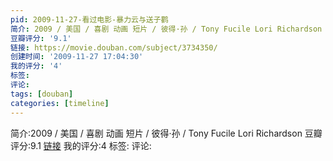 ```yaml
---
pid: 2009-11-27-看过电影-暴力云与送子鹳
简介: 2009 / 美国 / 喜剧 动画 短片 / 彼得·孙 / Tony Fucile Lori Richardson
豆瓣评分: '9.1'
链接: https://movie.douban.com/subject/3734350/
创建时间: '2009-11-27 17:04:30'
我的评分: '4'
标签:
评论:
tags: [douban]
categories: [timeline]
---
```

简介:2009 / 美国 / 喜剧 动画 短片 / 彼得·孙 / Tony Fucile Lori Richardson
豆瓣评分:9.1
[链接](https://movie.douban.com/subject/3734350/)
我的评分:4
标签:
评论:
